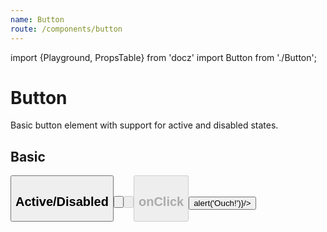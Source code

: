```yaml
---
name: Button
route: /components/button
---
```


import {Playground, PropsTable} from 'docz'
import Button from './Button';

# Button

Basic button element with support for active and disabled states.

<PropsTable of={Button} />

## Basic

<Playground>
  <Button label="Basic Button" />
</Playground>

## Active/Disabled

<Playground>
  <p>
    <Button active label="Active Button" />
  </p>
  <p>
    <Button disabled label="Disabled Button" />
  </p>
  <p>
    <Button active disabled label="Disabled Active Button" />
  </p>
</Playground>

## onClick

<Playground>
  <Button label="Click me!" onClick={() => alert('Ouch!')}/>
</Playground>

